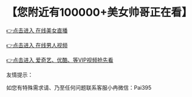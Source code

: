 # 【您附近有100000+美女帅哥正在看】


 [👉点击进入 在线美女直播](http://t.cn/EyizzZB)

 [👉点击进入 在线男人视频](http://bt7373)
 
 [👉点击进入 爱奇艺、优酷、等VIP视频抢先看](http://t.cn/EUrS7mv)

友情提示：

如您有特殊需求请、乃至任何问题联系客服小冉微信：Pai395
 
